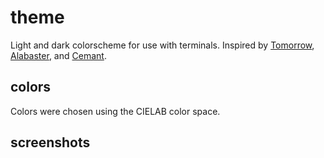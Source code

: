 # theme

Light and dark colorscheme for use with terminals. Inspired by
[Tomorrow](https://github.com/chriskempson/tomorrow-theme),
[Alabaster](https://github.com/tonsky/sublime-scheme-alabaster), and
[Cemant](https://github.com/blobject/cemant).

## colors

Colors were chosen using the CIELAB color space.

## screenshots
